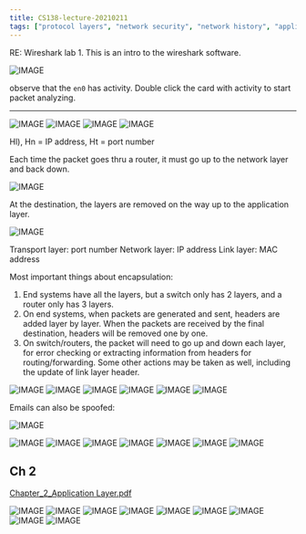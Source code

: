 ```yaml
---
title: CS138-lecture-20210211
tags: ["protocol layers", "network security", "network history", "application layer"]
---
```


RE: Wireshark lab 1. This is an intro to the wireshark software.

![IMAGE](/notes/D295F7D318D8E1C847C9B330918C713F.jpg)

observe that the `en0` has activity. Double click the card with activity to start packet analyzing.

---

![IMAGE](/notes/D2BFF09D9A7663AE325229205D17A826.jpg)
![IMAGE](/notes/4BEC59995E18CADE8E96449CF5AEC9E7.jpg)
![IMAGE](/notes/1F0420BFFB18E661E3A9F36B7CD5E098.jpg)
![IMAGE](/notes/97A87336AF3F61BF13C9E75F3B8780D6.jpg)

Hl), Hn = IP address, Ht = port number

Each time the packet goes thru a router, it must go up to the network layer and back down.

![IMAGE](/notes/BE7519E9EF7F569604311853B10C8CCB.jpg)

At the destination, the layers are removed on the way up to the application layer.

![IMAGE](/notes/8BC37A00DD784CB2C7AE959A767EFA93.jpg)

Transport layer: port number
Network layer: IP address
Link layer: MAC address

Most important things about encapsulation:

1. End systems have all the layers, but a switch only has 2 layers, and a router only has 3 layers.
2. On end systems, when packets are generated and sent, headers are added layer by layer. When the packets are received by the final destination, headers will be removed one by one.
3. On switch/routers, the packet will need to go up and down each layer, for error checking or extracting information from headers for routing/forwarding. Some other actions may be taken as well, including the update of link layer header.

![IMAGE](/notes/D182EEFCE5F2B9BEAC69D404CB5197A6.jpg)
![IMAGE](/notes/D09713520FCC59309C08FCEC29E9CD6F.jpg)
![IMAGE](/notes/ED4E68278A8E6C2215C56E783391635D.jpg)
![IMAGE](/notes/8EE0080AD313501A881361C623D93B4F.jpg)
![IMAGE](/notes/16B1F6E69C46784D4E7DAFA1503BFB5E.jpg)
![IMAGE](/notes/35BE92BBFBDCC5E0889C878545851730.jpg)

Emails can also be spoofed:

![IMAGE](/notes/1D6CC4D982DD51DBF203F2C2F2FB6303.jpg)

![IMAGE](/notes/DC37DC8BE4E489FA570CB0ECB481ED50.jpg)
![IMAGE](/notes/EA427F2150491A5C81F732B8DC8A27BC.jpg)
![IMAGE](/notes/4F08908F443F38DACB3B097BED4A9117.jpg)
![IMAGE](/notes/E39B65E83EC25C34DD97505806D928E7.jpg)
![IMAGE](/notes/E883635C2D84BF9C7AD6E9C58AFD9A69.jpg)
![IMAGE](/notes/A7309ADDFC4020D137AF446B72423CB9.jpg)
![IMAGE](/notes/FB32EC9750029CE220A44CC444A0C4E8.jpg)

## Ch 2

[Chapter_2_Application Layer.pdf](/notes/EE5AA4D9893DCF4B5B905BFE0AC444C3.pdf)

![IMAGE](/notes/65DE637A6746EEAB003A5C88C7CF2F1B.jpg)
![IMAGE](/notes/FF332808A431D0476FCE637D59501A88.jpg)
![IMAGE](/notes/21F62760196F28DA74281F5B7CF0DE4B.jpg)
![IMAGE](/notes/7F028E71497F20FD30E85C68363AFF98.jpg)
![IMAGE](/notes/8CECEDAA182CA8F4C789BCEFD79C90EC.jpg)
![IMAGE](/notes/8E52381F8D03E76906315731F7561C39.jpg)
![IMAGE](/notes/B3159176228FD7313947FC794B9D4A05.jpg)
![IMAGE](/notes/0D8F1E37AA1820A9E4F3061F9D37C7B9.jpg)
![IMAGE](/notes/DFD2948A24F684518450643061E592A9.jpg)
